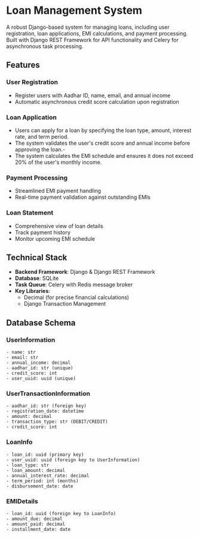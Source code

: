 # Loan Management System

A robust Django-based system for managing loans, including user registration, loan applications, EMI calculations, and payment processing. Built with Django REST Framework for API functionality and Celery for asynchronous task processing.

## Features

### User Registration
- Register users with Aadhar ID, name, email, and annual income
- Automatic asynchronous credit score calculation upon registration

### Loan Application
- Users can apply for a loan by specifying the loan type, amount, interest rate, and term period.
- The system validates the user's credit score and annual income before approving the loan.-
- The system calculates the EMI schedule and ensures it does not exceed 20% of the user's monthly income.



### Payment Processing
- Streamlined EMI payment handling
- Real-time payment validation against outstanding EMIs

### Loan Statement
- Comprehensive view of loan details
- Track payment history
- Monitor upcoming EMI schedule

## Technical Stack

- **Backend Framework**: Django & Django REST Framework
- **Database**: SQLite
- **Task Queue**: Celery with Redis message broker
- **Key Libraries**: 
  - Decimal (for precise financial calculations)
  - Django Transaction Management

## Database Schema

### UserInformation
```
- name: str
- email: str
- annual_income: decimal
- aadhar_id: str (unique)
- credit_score: int
- user_uuid: uuid (unique)
```

### UserTransactionInformation
```
- aadhar_id: str (foreign key)
- registration_date: datetime
- amount: decimal
- transaction_type: str (DEBIT/CREDIT)
- credit_score: int
```

### LoanInfo
```
- loan_id: uuid (primary key)
- user_uuid: uuid (foreign key to UserInformation)
- loan_type: str
- loan_amount: decimal
- annual_interest_rate: decimal
- term_period: int (months)
- disbursement_date: date
```

### EMIDetails
```
- loan_id: uuid (foreign key to LoanInfo)
- amount_due: decimal
- amount_paid: decimal
- installment_date: date
```


